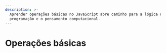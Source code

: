 ```yaml
---
description: >-
  Aprender operações básicas no JavaScript abre caminho para a lógica de
  programação e o pensamento computacional.
---
```


# Operações básicas

